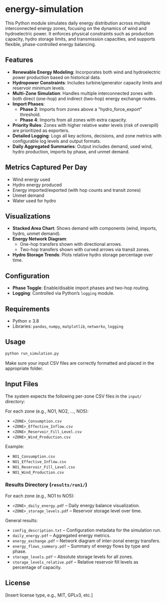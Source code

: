 # energy-simulation

This Python module simulates daily energy distribution across multiple interconnected energy zones, focusing on the dynamics of wind and hydroelectric power. It enforces physical constraints such as production capacity, hydro storage limits, and transmission capacities, and supports flexible, phase-controlled energy balancing.

## Features

- **Renewable Energy Modeling**: Incorporates both wind and hydroelectric power production based on historical data.
- **Hydropower Constraints**: Includes turbine/generator capacity limits and reservoir minimum levels.
- **Multi-Zone Simulation**: Handles multiple interconnected zones with both direct (one-hop) and indirect (two-hop) energy exchange routes.
- **Import Phases**:
  - **Phase 2**: Imports from zones above a "hydro_force_export" threshold.
  - **Phase 4**: Imports from all zones with extra capacity.
- **Priority Rules**: Zones with higher relative water levels (risk of overspill) are prioritized as exporters.
- **Detailed Logging**: Logs all key actions, decisions, and zone metrics with configurable log levels and output formats.
- **Daily Aggregated Summaries**: Output includes demand, used wind, hydro production, imports by phase, and unmet demand.

## Metrics Captured Per Day

- Wind energy used
- Hydro energy produced
- Energy imported/exported (with hop counts and transit zones)
- Unmet demand
- Water used for hydro

## Visualizations

- **Stacked Area Chart**: Shows demand with components (wind, imports, hydro, unmet demand).
- **Energy Network Diagram**:
  - One-hop transfers shown with directional arrows.
  - Two-hop transfers shown with curved arrows via transit zones.
- **Hydro Storage Trends**: Plots relative hydro storage percentage over time.

## Configuration

- **Phase Toggle**: Enable/disable import phases and two-hop routing.
- **Logging**: Controlled via Python’s `logging` module.

## Requirements

- Python ≥ 3.8
- Libraries: `pandas`, `numpy`, `matplotlib`, `networkx`, `logging`

## Usage

```bash
python run_simulation.py
```

Make sure your input CSV files are correctly formatted and placed in the appropriate folder.

## Input Files

The system expects the following per-zone CSV files in the `input/` directory:

For each zone (e.g., NO1, NO2, ..., NO5):

- `<ZONE>_Consumption.csv`
- `<ZONE>_Effective_Inflow.csv`
- `<ZONE>_Reservoir_Fill_Level.csv`
- `<ZONE>_Wind_Production.csv`

Example:

- `NO1_Consumption.csv`
- `NO1_Effective_Inflow.csv`
- `NO1_Reservoir_Fill_Level.csv`
- `NO1_Wind_Production.csv`

### Results Directory (`results/run1/`)

For each zone (e.g., NO1 to NO5):

- `<ZONE>_daily_energy.pdf` – Daily energy balance visualization.
- `<ZONE>_storage_levels.pdf` – Reservoir storage level over time.

General results:

- `config_description.txt` – Configuration metadata for the simulation run.
- `daily_energy.pdf` – Aggregated energy metrics.
- `energy_exchange.pdf` – Network diagram of inter-zonal energy transfers.
- `energy_flows_summary.pdf` – Summary of energy flows by type and phase.
- `storage_levels.pdf` – Absolute storage levels for all zones.
- `storage_levels_relative.pdf` – Relative reservoir fill levels as percentage of capacity.

## License

[Insert license type, e.g., MIT, GPLv3, etc.]
